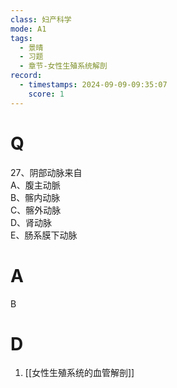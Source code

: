 ```yaml
---
class: 妇产科学
mode: A1
tags:
  - 景晴
  - 习题
  - 章节-女性生殖系统解剖
record:
  - timestamps: 2024-09-09-09:35:07
    score: 1
---
```


# Q
27、阴部动脉来自  
A、腹主动脈  
B、髂内动脉  
C、髂外动脉  
D、肾动脉  
E、肠系膜下动脉  
# A
B
# D
1. [[女性生殖系统的血管解剖]]